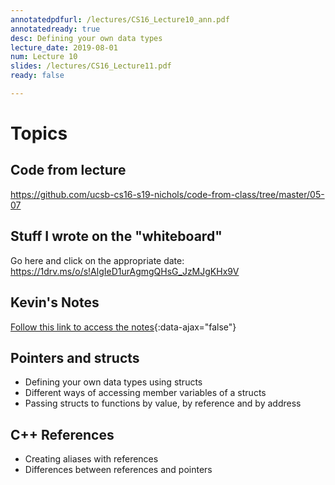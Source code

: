 ```yaml
---
annotatedpdfurl: /lectures/CS16_Lecture10_ann.pdf
annotatedready: true
desc: Defining your own data types
lecture_date: 2019-08-01
num: Lecture 10
slides: /lectures/CS16_Lecture11.pdf
ready: false

---
```


# Topics

## Code from lecture

<https://github.com/ucsb-cs16-s19-nichols/code-from-class/tree/master/05-07>

## Stuff I wrote on the "whiteboard"

Go here and click on the appropriate date:
<https://1drv.ms/o/s!AlgIeD1urAgmgQHsG_JzMJgKHx9V>

## Kevin's Notes

[Follow this link to access the notes](/lectures/CS16_Lecture10_Notes.docx){:data-ajax="false"}

## Pointers and structs
* Defining your own data types using structs
* Different ways of accessing member variables of a structs
* Passing structs to functions by value, by reference and by address

## C++ References
* Creating aliases with references
* Differences between references and pointers

